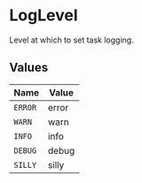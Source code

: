 # LogLevel

Level at which to set task logging.


## Values

| Name    | Value   |
| ------- | ------- |
| `ERROR` | error   |
| `WARN`  | warn    |
| `INFO`  | info    |
| `DEBUG` | debug   |
| `SILLY` | silly   |